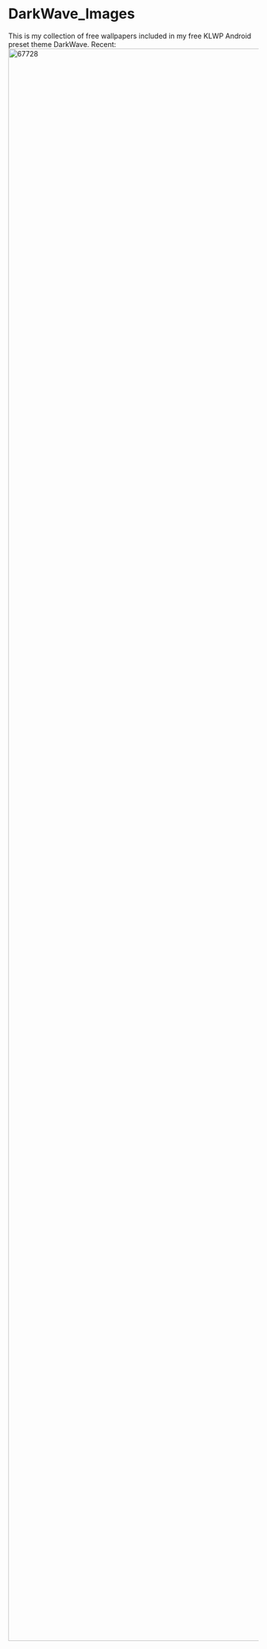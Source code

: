 # DarkWave_Images
This is my collection of free wallpapers included in my free KLWP Android preset theme DarkWave.
Recent:
<img width="1400" height="3203" alt="67728" src="https://github.com/user-attachments/assets/774b3f59-033d-42ff-a0e3-9361a19916a0" />

